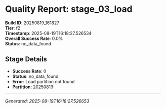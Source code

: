 # Quality Report: stage_03_load

**Build ID**: 20250819_161827  
**Tier**: f2  
**Timestamp**: 2025-08-19T16:18:27.526534  
**Overall Success Rate**: 0.0%  
**Status**: no_data_found

## Stage Details

- **Success Rate**: 0
- **Status**: no_data_found
- **Error**: Load partition not found
- **Partition**: 20250819

---
*Generated: 2025-08-19T16:18:27.526653*
